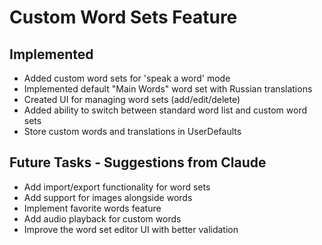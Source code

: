 # Custom Word Sets Feature

## Implemented
- Added custom word sets for 'speak a word' mode
- Implemented default "Main Words" word set with Russian translations
- Created UI for managing word sets (add/edit/delete)
- Added ability to switch between standard word list and custom word sets
- Store custom words and translations in UserDefaults

## Future Tasks - Suggestions from Claude
- Add import/export functionality for word sets
- Add support for images alongside words
- Implement favorite words feature
- Add audio playback for custom words
- Improve the word set editor UI with better validation 